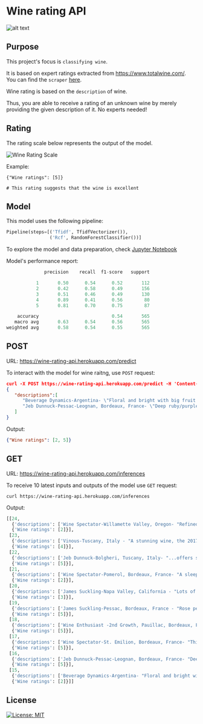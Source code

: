 # Wine rating API

![alt text](https://www.totalwine.com/media/sys_master/cmsmedia/h4d/h16/8994184232990.jpg)

## Purpose

This project's focus is ```classifying wine```.

It is based on expert ratings extracted from <https://www.totalwine.com/>. You can find the ```scraper``` [here](https://github.com/Karalius/scrape-totalwine.com).

Wine rating is based on the ```description``` of wine.

Thus, you are able to receive a rating of an unknown wine by merely providing the given description of it. No experts needed!


## Rating
The rating scale below represents the output of the model.

![Wine Rating Scale](https://i.imgur.com/vCV9XFc.jpg)

Example:
```
{"Wine ratings": [5]}

# This rating suggests that the wine is excellent
```

## Model
This model uses the following pipeline:

```python
Pipeline(steps=[('Tfidf', TfidfVectorizer()),
                ('Rcf', RandomForestClassifier())]
```
To explore the model and data preparation, check [Jupyter Notebook](https://github.com/Karalius/wine-rating-api/blob/main/model/model.ipynb)


Model's performance report:

``` python
              precision    recall  f1-score   support

           1       0.50      0.54      0.52       112
           2       0.42      0.58      0.49       156
           3       0.51      0.46      0.49       130
           4       0.89      0.41      0.56        80
           5       0.81      0.70      0.75        87

    accuracy                           0.54       565
   macro avg       0.63      0.54      0.56       565
weighted avg       0.58      0.54      0.55       565
```

## POST
URL: <https://wine-rating-api.herokuapp.com/predict>

To interact with the model for wine raitng, use ```POST``` request:

```json
curl -X POST https://wine-rating-api.herokuapp.com/predict -H 'Content-Type: application/json' -d
{
   "descriptions":[
      "Beverage Dynamics-Argentina- \"Floral and bright with big fruit that blasts out of the glass and is extremely approachable. Combining fresh raspberry and black currant notes, this a fun, punch, tannic cabernet that over-delivers.\"",
      "Jeb Dunnuck-Pessac-Leognan, Bordeaux, France- \"Deep ruby/purple, with stunning creme de cassis and blackberry fruits as well as kaleidoscope-like notes of graphite, scorched earth, smoke, violets, and spring flowers, it offers full-bodied richness yet stays light on its feet, graceful, and...\""
   ]
}
```

Output:

```json
{"Wine ratings": [2, 5]}
```

## GET
URL: <https://wine-rating-api.herokuapp.com/inferences>

To receive 10 latest inputs and outputs of the model use ```GET``` request:

```
curl https://wine-rating-api.herokuapp.com/inferences
```

Output:

```python
[[24,
  {'descriptions': ['Wine Spectator-Willamette Valley, Oregon- "Refined and stately in style, offering elegantly complex raspberry and cherry flavors, with orange peel and clove notes, gaining structure toward polished tannins."']},
  {'Wine ratings': [2]}],
 [23,
  {'descriptions': ['Vinous-Tuscany, Italy - "A stunning wine, the 2017 Ornellaia offers a captivating interplay of richness and energy...offers up an enticing melange of mocha, cedar, tobacco and licorice, with soft curves that add to its sensuality and allure. The 2017 is sumptuous and racy..."']},
  {'Wine ratings': [4]}],
 [22,
  {'descriptions': ['Jeb Dunnuck-Bolgheri, Tuscany, Italy- "...offers serious intensity in its cassis, black cherry, graphite, bay leaf, forest floor, and spring flower aromas and flavors. Full-bodied and multi-dimensional on the palate, it has thrilling purity of fruit, ample tannins, and a great, great finish."']},
  {'Wine ratings': [5]}],
 [21,
  {'descriptions': ['Wine Spectator-Pomerol, Bordeaux, France- "A sleeping giant. Dark ruby in color, showing aromas of blackberry, and green olive, with a hint of mineral. Full-bodied, with ultrafine tannins and a supercaressing mouthfeel. Coffee, dark chocolate and berry. Chewy yet balanced. Very long in the mouth."']},
  {'Wine ratings': [2]}],
 [20,
  {'descriptions': ['James Suckling-Napa Valley, California - "Lots of blackberries and wet earth with mahogany and spice. Full-bodied, tight and composed with long, silky tannins. Shows length and depth...already beautiful."']},
  {'Wine ratings': [3]}],
 [19,
  {'descriptions': ['James Suckling-Pessac, Bordeaux, France - "Rose petals, sandalwood and currants with some plums and fruit tea. Full-bodied, tight and focused. Incredibly straight and minerally. Toned muscles here. Tannic. Traditional and unwavering."']},
  {'Wine ratings': [5]}],
 [18,
  {'descriptions': ['Wine Enthusiast -2nd Growth, Pauillac, Bordeaux, France-"This great estate in southern Pauillac, facing the Latour vineyard, is at the top of its game. In this release, the tannins are as impressive and dense as the black fruits. Together they form a harmonious ensemble, richly structured,..."']},
  {'Wine ratings': [5]}],
 [17,
  {'descriptions': ['Wine Spectator-St. Emilion, Bordeaux, France- "This offers a lovely display of boysenberry, cherry and plum fruit, yet stays refined and focused, relying on purity as this glides through. Has weight but feels silky, with a flinty mineral hint adding cut on the finish.."']},
  {'Wine ratings': [5]}],
 [16,
  {'descriptions': ['Jeb Dunnuck-Pessac-Leognan, Bordeaux, France- "Deep ruby/purple, with stunning creme de cassis and blackberry fruits as well as kaleidoscope-like notes of graphite, scorched earth, smoke, violets, and spring flowers, it offers full-bodied richness yet stays light on its feet, graceful, and..."']},
  {'Wine ratings': [5]}],
 [15,
  {'descriptions': ['Beverage Dynamics-Argentina- "Floral and bright with big fruit that blasts out of the glass and is extremely approachable. Combining fresh raspberry and black currant notes, this a fun, punch, tannic cabernet that over-delivers."']},
  {'Wine ratings': [2]}]]
```

## License
[![License: MIT](https://img.shields.io/badge/License-MIT-yellow.svg)](https://opensource.org/licenses/MIT)
